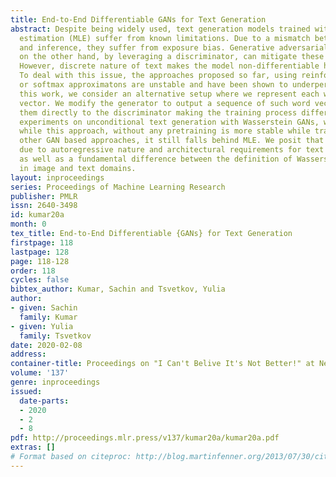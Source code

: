 ```yaml
---
title: End-to-End Differentiable GANs for Text Generation
abstract: Despite being widely used, text generation models trained with maximum likelihood
  estimation (MLE) suffer from known limitations. Due to a mismatch between training
  and inference, they suffer from exposure bias. Generative adversarial networks (GANs),
  on the other hand, by leveraging a discriminator, can mitigate these limitations.
  However, discrete nature of text makes the model non-differentiable hindering training.
  To deal with this issue, the approaches proposed so far, using reinforcement learning
  or softmax approximatons are unstable and have been shown to underperform MLE. In
  this work, we consider an alternative setup where we represent each word by a pretrained
  vector. We modify the generator to output a sequence of such word vectors and feed
  them directly to the discriminator making the training process differentiable. Through
  experiments on unconditional text generation with Wasserstein GANs, we find that
  while this approach, without any pretraining is more stable while training and outperforms
  other GAN based approaches, it still falls behind MLE. We posit that this gap is
  due to autoregressive nature and architectural requirements for text generation
  as well as a fundamental difference between the definition of Wasserstein distance
  in image and text domains.
layout: inproceedings
series: Proceedings of Machine Learning Research
publisher: PMLR
issn: 2640-3498
id: kumar20a
month: 0
tex_title: End-to-End Differentiable {GANs} for Text Generation
firstpage: 118
lastpage: 128
page: 118-128
order: 118
cycles: false
bibtex_author: Kumar, Sachin and Tsvetkov, Yulia
author:
- given: Sachin
  family: Kumar
- given: Yulia
  family: Tsvetkov
date: 2020-02-08
address: 
container-title: Proceedings on "I Can't Belive It's Not Better!" at NeurIPS Workshop
volume: '137'
genre: inproceedings
issued:
  date-parts:
  - 2020
  - 2
  - 8
pdf: http://proceedings.mlr.press/v137/kumar20a/kumar20a.pdf
extras: []
# Format based on citeproc: http://blog.martinfenner.org/2013/07/30/citeproc-yaml-for-bibliographies/
---
```


